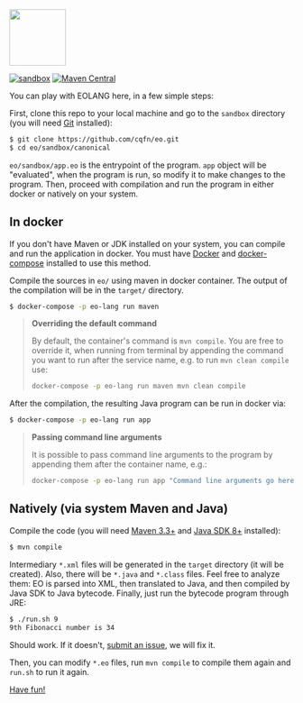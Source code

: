 <img src="https://www.yegor256.com/images/books/elegant-objects/cactus.svg" height="100px" />

[![sandbox](https://github.com/cqfn/eo/actions/workflows/sandbox.yml/badge.svg?branch=master)](https://github.com/cqfn/eo/actions/workflows/sandbox.yml)
[![Maven Central](https://img.shields.io/maven-central/v/org.eolang/eo-maven-plugin.svg)](https://maven-badges.herokuapp.com/maven-central/org.eolang/eo-maven-plugin)

You can play with EOLANG here, in a few simple steps:

First, clone this repo to your local machine and go
to the `sandbox` directory (you will need
[Git](https://git-scm.com/book/en/v2/Getting-Started-Installing-Git)
installed):

```bash
$ git clone https://github.com/cqfn/eo.git
$ cd eo/sandbox/canonical
```

`eo/sandbox/app.eo` is the entrypoint of the program. `app` object will be "evaluated", when the program is run, so modify it to make changes to the program. Then, proceed with compilation and run the program in either docker or natively on your system.

## In docker

If you don't have Maven or JDK installed on your system, you can compile and run the application in docker. You must have [Docker](https://docs.docker.com/get-docker/) and [docker-compose](https://docs.docker.com/compose/install/) installed to use this method.

Compile the sources in `eo/` using maven in docker container. The output of the compilation will be in the `target/` directory.

```bash
$ docker-compose -p eo-lang run maven
```

> **Overriding the default command**
> 
> By default, the container's command is `mvn compile`. You are free to override it, when running from terminal by appending the command you want to run after the service name, e.g. to run `mvn clean compile` use:
> ```bash
> docker-compose -p eo-lang run maven mvn clean compile
> ```

After the compilation, the resulting Java program can be run in docker via:

```bash
$ docker-compose -p eo-lang run app
```

> **Passing command line arguments**
> 
> It is possible to pass command line arguments to the program by appending them after the container name, e.g.:
> ```bash
> docker-compose -p eo-lang run app "Command line arguments go here" 10
> ```

## Natively (via system Maven and Java)

Compile the code (you will need [Maven 3.3+](https://maven.apache.org/)
and [Java SDK 8+](https://www.java.com/en/download/) installed):

```bash
$ mvn compile
```

Intermediary `*.xml` files will be generated in the `target` directory (it will
be created). Also, there will be `*.java` and `*.class` files. Feel free to analyze
them: EO is parsed into XML, then translated to Java, and then compiled
by Java SDK to Java bytecode. Finally, just run the bytecode program through JRE:

```bash
$ ./run.sh 9
9th Fibonacci number is 34
```

Should work. If it doesn't, [submit an issue](https://github.com/cqfn/eo/issues),
we will fix it.

Then, you can modify `*.eo` files, run `mvn compile` to compile them
again and `run.sh` to run it again.

[Have fun!](https://www.elegantobjects.org)
